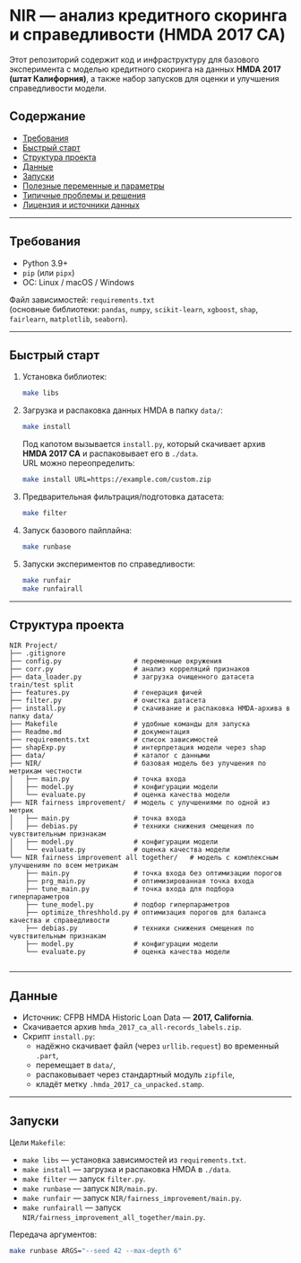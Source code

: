 # NIR — анализ кредитного скоринга и справедливости (HMDA 2017 CA)

Этот репозиторий содержит код и инфраструктуру для базового эксперимента с моделью кредитного скоринга на данных **HMDA 2017 (штат Калифорния)**, а также набор запусков для оценки и улучшения справедливости модели.

## Содержание

- [Требования](#требования)
- [Быстрый старт](#быстрый-старт)
- [Структура проекта](#структура-проекта)
- [Данные](#данные)
- [Запуски](#запуски)
- [Полезные переменные и параметры](#полезные-переменные-и-параметры)
- [Типичные проблемы и решения](#типичные-проблемы-и-решения)
- [Лицензия и источники данных](#лицензия-и-источники-данных)

---

## Требования

- Python 3.9+  
- `pip` (или `pipx`)  
- ОС: Linux / macOS / Windows

Файл зависимостей: `requirements.txt`  
(основные библиотеки: `pandas`, `numpy`, `scikit-learn`, `xgboost`, `shap`, `fairlearn`, `matplotlib`, `seaborn`).

---

## Быстрый старт

1. Установка библиотек:
   ```bash
   make libs
   ```

2. Загрузка и распаковка данных HMDA в папку `data/`:
   ```bash
   make install
   ```
   Под капотом вызывается `install.py`, который скачивает архив **HMDA 2017 CA** и распаковывает его в `./data`.  
   URL можно переопределить:
   ```bash
   make install URL=https://example.com/custom.zip
   ```

3. Предварительная фильтрация/подготовка датасета:
   ```bash
   make filter
   ```

4. Запуск базового пайплайна:
   ```bash
   make runbase
   ```

5. Запуски экспериментов по справедливости:
   ```bash
   make runfair
   make runfairall
   ```

---

## Структура проекта


```
NIR Project/
├── .gitignore                 
├── config.py                  # переменные окружения
├── corr.py                    # анализ корреляций признаков
├── data_loader.py             # загрузка очищенного датасета train/test split
├── features.py                # генерация фичей
├── filter.py                  # очистка датасета
├── install.py                 # скачивание и распаковка HMDA-архива в папку data/
├── Makefile                   # удобные команды для запуска
├── Readme.md                  # документация
├── requirements.txt           # список зависимостей
├── shapExp.py                 # интерпретация модели через shap
├── data/                      # каталог с данными 
├── NIR/                       # базовая модель без улучшения по метрикам честности
│   ├── main.py                # точка входа
│   ├── model.py               # конфигурации модели
│   └── evaluate.py            # оценка качества модели
├── NIR fairness improvement/  # модель с улучшениями по одной из метрик
│   ├── main.py                # точка входа
│   ├── debias.py              # техники снижения смещения по чувствительным признакам
│   ├── model.py               # конфигурации модели
│   └── evaluate.py            # оценка качества модели
└── NIR fairness improvement all together/   # модель с комплексным улучшениям по всем метрикам
    ├── main.py                # точка входа без оптимизации порогов
    ├── prg_main.py            # оптимизированная точка входа
    ├── tune_main.py           # точка входа для подбора гиперпараметров
    ├── tune_model.py          # подбор гиперпараметров
    ├── optimize_threshhold.py # оптимизация порогов для баланса качества и справедливости
    ├── debias.py              # техники снижения смещения по чувствительным признакам
    ├── model.py               # конфигурации модели
    └── evaluate.py            # оценка качества модели


```

---

## Данные

- Источник: CFPB HMDA Historic Loan Data — **2017, California**.  
- Скачивается архив `hmda_2017_ca_all-records_labels.zip`.  
- Скрипт `install.py`:
  - надёжно скачивает файл (через `urllib.request`) во временный `.part`,
  - перемещает в `data/`,
  - распаковывает через стандартный модуль `zipfile`,
  - кладёт метку `.hmda_2017_ca_unpacked.stamp`.

---

## Запуски

Цели `Makefile`:

- `make libs` — установка зависимостей из `requirements.txt`.
- `make install` — загрузка и распаковка HMDA в `./data`.
- `make filter` — запуск `filter.py`.
- `make runbase` — запуск `NIR/main.py`.
- `make runfair` — запуск `NIR/fairness_improvement/main.py`.
- `make runfairall` — запуск `NIR/fairness_improvement_all_together/main.py`.

Передача аргументов:
```bash
make runbase ARGS="--seed 42 --max-depth 6"
```

